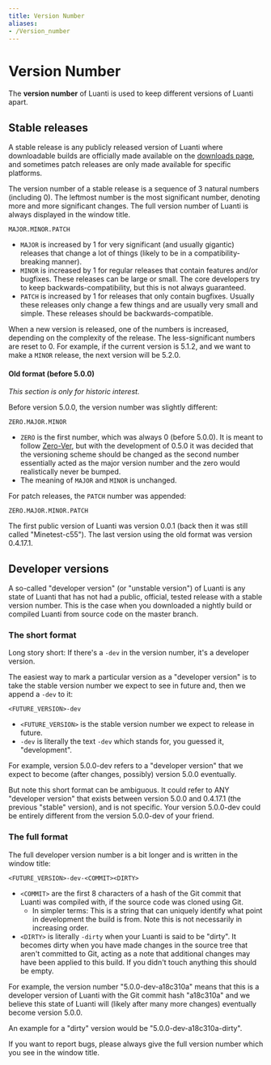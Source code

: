 ```yaml
---
title: Version Number
aliases:
- /Version_number
---
```


# Version Number
The **version number** of Luanti is used to keep different versions of Luanti apart.

## Stable releases
A stable release is any publicly released version of Luanti where downloadable builds are officially made available on the [downloads page](https://www.luanti.org/downloads/), and sometimes patch releases are only made available for specific platforms.

The version number of a stable release is a sequence of 3 natural numbers (including 0). The leftmost number is the most significant number, denoting more and more significant changes. The full version number of Luanti is always displayed in the window title.

```
MAJOR.MINOR.PATCH
```

- `MAJOR` is increased by 1 for very significant (and usually gigantic) releases that change a lot of things (likely to be in a compatibility-breaking manner).
- `MINOR` is increased by 1 for regular releases that contain features and/or bugfixes. These releases can be large or small. The core developers try to keep backwards-compatibility, but this is not always guaranteed.
- `PATCH` is increased by 1 for releases that only contain bugfixes. Usually these releases only change a few things and are usually very small and simple. These releases should be backwards-compatible.

When a new version is released, one of the numbers is increased, depending on the complexity of the release. The less-significant numbers are reset to 0. For example, if the current version is 5.1.2, and we want to make a `MINOR` release, the next version will be 5.2.0.

#### Old format (before 5.0.0)
*This section is only for historic interest.*

Before version 5.0.0, the version number was slightly different:

```
ZERO.MAJOR.MINOR
```

- `ZERO` is the first number, which was always 0 (before 5.0.0). It is meant to follow [Zero-Ver](https://0ver.org/), but with the development of 0.5.0 it was decided that the versioning scheme should be changed as the second number essentially acted as the major version number and the zero would realistically never be bumped.
- The meaning of `MAJOR` and `MINOR` is unchanged.

For patch releases, the `PATCH` number was appended:

```
ZERO.MAJOR.MINOR.PATCH
```

The first public version of Luanti was version 0.0.1 (back then it was still called "Minetest-c55"). The last version using the old format was version 0.4.17.1.

## Developer versions
A so-called "developer version" (or "unstable version") of Luanti is any state of Luanti that has not had a public, official, tested release with a stable version number. This is the case when you downloaded a nightly build or compiled Luanti from source code on the master branch.

### The short format
Long story short: If there's a `-dev` in the version number, it's a developer version.

The easiest way to mark a particular version as a "developer version" is to take the stable version number we expect to see in future and, then we append a `-dev` to it:

```
<FUTURE_VERSION>-dev
```

- `<FUTURE_VERSION>` is the stable version number we expect to release in future.
- `-dev` is literally the text `-dev` which stands for, you guessed it, "development".

For example, version 5.0.0-dev refers to a "developer version" that we expect to become (after changes, possibly) version 5.0.0 eventually.

But note this short format can be ambiguous. It could refer to ANY "developer version" that exists between version 5.0.0 and 0.4.17.1 (the previous "stable" version), and is not specific. Your version 5.0.0-dev could be entirely different from the version 5.0.0-dev of your friend.

### The full format
The full developer version number is a bit longer and is written in the window title:

```
<FUTURE_VERSION>-dev-<COMMIT><DIRTY>
```

- `<COMMIT>` are the first 8 characters of a hash of the Git commit that Luanti was compiled with, if the source code was cloned using Git.
	- In simpler terms: This is a string that can uniquely identify what point in development the build is from. Note this is not necessarily in increasing order.
- `<DIRTY>` is literally `-dirty` when your Luanti is said to be "dirty". It becomes dirty when you have made changes in the source tree that aren't committed to Git, acting as a note that additional changes may have been applied to this build. If you didn't touch anything this should be empty.

For example, the version number "5.0.0-dev-a18c310a" means that this is a developer version of Luanti with the Git commit hash "a18c310a" and we believe this state of Luanti will (likely after many more changes) eventually become version 5.0.0.

An example for a "dirty" version would be "5.0.0-dev-a18c310a-dirty".

If you want to report bugs, please always give the full version number which you see in the window title.
